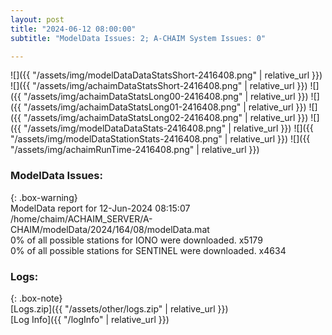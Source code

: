 ```yaml
---
layout: post
title: "2024-06-12 08:00:00"
subtitle: "ModelData Issues: 2; A-CHAIM System Issues: 0"

---
```


![]({{ "/assets/img/modelDataDataStatsShort-2416408.png" | relative_url }})
![]({{ "/assets/img/achaimDataStatsShort-2416408.png" | relative_url }})
![]({{ "/assets/img/achaimDataStatsLong00-2416408.png" | relative_url }})
![]({{ "/assets/img/achaimDataStatsLong01-2416408.png" | relative_url }})
![]({{ "/assets/img/achaimDataStatsLong02-2416408.png" | relative_url }})
![]({{ "/assets/img/modelDataDataStats-2416408.png" | relative_url }})
![]({{ "/assets/img/modelDataStationStats-2416408.png" | relative_url }})
![]({{ "/assets/img/achaimRunTime-2416408.png" | relative_url }})


### ModelData Issues:  
  
{: .box-warning}  
 ModelData report for 12-Jun-2024 08:15:07   
 /home/chaim/ACHAIM_SERVER/A-CHAIM/modelData/2024/164/08/modelData.mat   
 0% of all possible stations for IONO were downloaded. x5179   
 0% of all possible stations for SENTINEL were downloaded. x4634   
  


### Logs:  
  
{: .box-note}  
[Logs.zip]({{ "/assets/other/logs.zip" | relative_url }})  
[Log Info]({{ "/logInfo" | relative_url }})  
